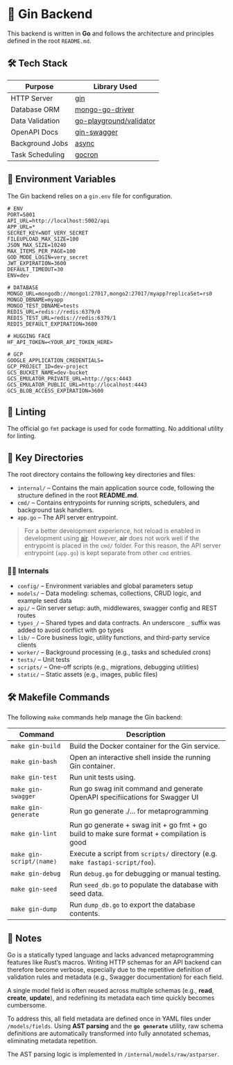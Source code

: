 # 🚀 Gin Backend

This backend is written in **Go** and follows the architecture and principles defined in the root `README.md`.

## 🛠️ Tech Stack

| Purpose         | Library Used                                                          |
| --------------- | --------------------------------------------------------------------- |
| HTTP Server     | [gin](https://github.com/gin-gonic/gin)                               |
| Database ORM    | [mongo-go-driver](https://github.com/mongodb/mongo-go-driver)         |
| Data Validation | [go-playground/validator](https://github.com/go-playground/validator) |
| OpenAPI Docs    | [gin-swagger](github.com/swaggo/gin-swagger)                          |
| Background Jobs | [async](https://github.com/hibiken/asynq)                             |
| Task Scheduling | [gocron](https://github.com/go-co-op/gocron)                          |

## 🔐 Environment Variables

The Gin backend relies on a `gin.env` file for configuration.

```
# ENV
PORT=5001
API_URL=http://localhost:5002/api
APP_URL=*
SECRET_KEY=NOT_VERY_SECRET
FILEUPLOAD_MAX_SIZE=100
JSON_MAX_SIZE=10240
MAX_ITEMS_PER_PAGE=100
GOD_MODE_LOGIN=very_secret
JWT_EXPIRATION=3600
DEFAULT_TIMEOUT=30
ENV=dev

# DATABASE
MONGO_URL=mongodb://mongo1:27017,mongo2:27017/myapp?replicaSet=rs0
MONGO_DBNAME=myapp
MONGO_TEST_DBNAME=tests
REDIS_URL=redis://redis:6379/0
REDIS_TEST_URL=redis://redis:6379/1
REDIS_DEFAULT_EXPIRATION=3600

# HUGGING FACE
HF_API_TOKEN=<YOUR_API_TOKEN_HERE>

# GCP
GOOGLE_APPLICATION_CREDENTIALS=
GCP_PROJECT_ID=dev-project
GCS_BUCKET_NAME=dev-bucket
GCS_EMULATOR_PRIVATE_URL=http://gcs:4443
GCS_EMULATOR_PUBLIC_URL=http://localhost:4443
GCS_BLOB_ACCESS_EXPIRATION=3600
```

## 🧹 Linting

The official go `fmt` package is used for code formatting. No additional utility for linting.

## 📁 Key Directories

The root directory contains the following key directories and files:

-   `internal/` – Contains the main application source code, following the structure defined in the root **README.md**.
-   `cmd/` – Contains entrypoints for running scripts, schedulers, and background task handlers.
-   `app.go` – The API server entrypoint.

> For a better development experience, hot reload is enabled in development using [air](https://github.com/air-verse/air). However, **air** does not work well if the entrypoint is placed in the `cmd/` folder. For this reason, the API server entrypoint (`app.go`) is kept separate from other `cmd` entries.

### 📁📁 Internals

-   `config/` – Environment variables and global parameters setup
-   `models/` – Data modeling: schemas, collections, CRUD logic, and example seed data
-   `api/` – Gin server setup: auth, middlewares, swagger config and REST routes
-   `types_/` – Shared types and data contracts. An underscore `_` suffix was added to avoid conflict with go types
-   `lib/` – Core business logic, utility functions, and third-party service clients
-   `worker/` – Background processing (e.g., tasks and scheduled crons)
-   `tests/` – Unit tests
-   `scripts/` – One-off scripts (e.g., migrations, debugging utilities)
-   `static/` – Static assets (e.g., images, public files)

## 🛠️ Makefile Commands

The following `make` commands help manage the Gin backend:

| Command                  | Description                                                                               |
| ------------------------ | ----------------------------------------------------------------------------------------- |
| `make gin-build`         | Build the Docker container for the Gin service.                                           |
| `make gin-bash`          | Open an interactive shell inside the running Gin container.                               |
| `make gin-test`          | Run unit tests using.                                                                     |
| `make gin-swagger`       | Run go swag init command and generate OpenAPI specifiications for Swagger UI              |
| `make gin-generate`      | Run go generate ./... for metaprogramming                                                 |
| `make gin-lint`          | Run go generate + swag init + go fmt + go build to make sure format + compilation is good |
| `make gin-script/⟨name⟩` | Execute a script from `scripts/` directory (e.g. `make fastapi-script/foo`).              |
| `make gin-debug`         | Run `debug.go` for debugging or manual testing.                                           |
| `make gin-seed`          | Run `seed_db.go` to populate the database with seed data.                                 |
| `make gin-dump`          | Run `dump_db.go` to export the database contents.                                         |

## 📌 Notes

Go is a statically typed language and lacks advanced metaprogramming features like Rust’s macros. Writing HTTP schemas for an API backend can therefore become verbose, especially due to the repetitive definition of validation rules and metadata (e.g., Swagger documentation) for each field.

A single model field is often reused across multiple schemas (e.g., **read**, **create**, **update**), and redefining its metadata each time quickly becomes cumbersome.

To address this, all field metadata are defined once in YAML files under `/models/fields`. Using **AST parsing** and the **`go generate`** utility, raw schema definitions are automatically transformed into fully annotated schemas, eliminating metadata repetition.

The AST parsing logic is implemented in `/internal/models/raw/astparser`.
